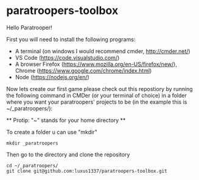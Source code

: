 # paratroopers-toolbox
Hello Paratrooper!

First you will need to install the following programs:
* A terminal (on windows I would recommend cmder, http://cmder.net/)
* VS Code (https://code.visualstudio.com/)
* A browser Firefox (https://www.mozilla.org/en-US/firefox/new/), Chrome (https://www.google.com/chrome/index.html)
* Node (https://nodejs.org/en/)

Now lets create our first game please check out this repostiory by running the following command in CMDer (or your terminal of choice) in a folder where you want your paratroopers' projects to be (in the example this is ~/_paratroopers/):

** Protip: "~" stands for your home directory **


To create a folder u can use "mkdir"
```
mkdir _paratroopers
```
Then go to the directory and clone the repository

```
cd ~/_paratroopers/
git clone git@github.com:luxus1337/paratroopers-toolbox.git
```


